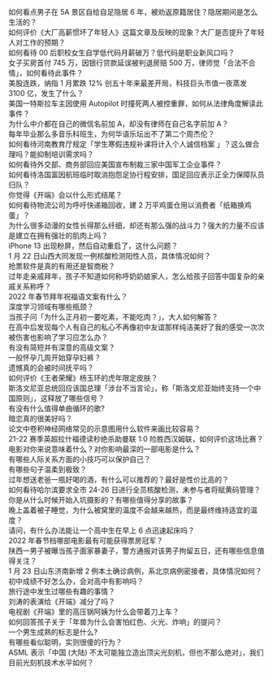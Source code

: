 如何看点男子在 5A 景区自给自足隐居 6 年，被劝返原籍居住？隐居期间是怎么生活的？  
如何评价《大厂高薪惯坏了年轻人》这篇文章及反映的现象？大厂是否提升了年轻人对工作的预期？  
如何看待 00 后职校女生自学低代码月薪破万？低代码是职业新风口吗？  
女子买房首付 745 万，因银行贷款延误被判退房赔 500 万，律师觉「合法不合情」，如何看待此事件？  
美股连跌，纳指 1 月累跌 12% 创五十年来最差开局，科技巨头市值一夜蒸发 3100 亿，发生了什么？  
美国一特斯拉车主因使用 Autopilot 时撞死两人被控重罪，如何从法律角度解读此事件？  
为什么中介都在自己的微信名前加 A，却没有律师在自己名字前加 A？  
每年毕业那么多音乐科班生，为何华语乐坛出不了第二个周杰伦？  
如何看待河南教育厅规定「学生寒假违规补课将计入个人诚信档案 」？这么做合理吗？能抑制培训需求吗？  
如何看待外交部、商务部回应美国宣布制裁三家中国军工企业事件？  
如何看待洛国富因航班临时取消抱怨足协行程安排，国足回应表示正全力保障队员归队？  
你觉得《开端》会以什么形式结尾？  
如何看待物流公司为呼吁快递箱回收，建 2 万平鸡蛋仓用以消费者「纸箱换鸡蛋」？  
为什么很多动漫的女性长得那么纤细，却还有那么强的战斗力？强大的力量不应该是建立在拥有强壮的肌肉上吗？  
iPhone 13 出现粉屏，然后自动重启了，这什么问题？  
1 月 22 日山西大同发现一例核酸检测阳性人员，具体情况如何？  
抢票软件是真的有用还是智商税？  
过年走亲戚拜年，孩子不知道如何称呼奶奶娘家人，怎么给孩子回答中国复杂的亲戚关系称呼？  
2022 年春节拜年祝福语文案有什么？  
深度学习领域有哪些瓶颈？  
当孩子问「为什么正月初一要吃素，不能吃肉？」，大人如何解答？  
在高中后发现每个人有自己的私心不再像初中友谊那样纯洁美好了我的感受一次次被伤害也影响了学习应怎么办？  
有没有简短并有深意的高级文案？  
一般怀孕几周开始穿孕妇裤？  
遗憾真的会被时间抚平吗？  
如何评价《王者荣耀》杨玉环的虎年限定皮肤？  
斯洛文尼亚总统回应该国总理「涉台不当言论」，称「斯洛文尼亚始终支持一个中国原则」，这释放了哪些信号？  
有没有什么值得单曲循环的歌?  
暗恋真的很美好吗？  
论文中卷积神经网络常见的示意图用什么软件来画比较容易？  
21-22 赛季英超拉什福德读秒绝杀助曼联 1:0 险胜西汉姆联，如何评价这场比赛？  
电影对你来说意味着什么？对你影响最深的一部电影是什么？  
有哪些人际关系方面的小技巧可以保护自己？  
有哪些句子温柔到极致？  
过年想送老爸一瓶好喝的酒，有什么可以推荐的？最好是性价比高的？  
如何看待哈尔滨要求全市 24-26 日进行全员核酸检测，未参与者将赋黄码管理？  
你是从什么时候开始入坑摄影的？有哪些值得分享的故事？  
晚上盖着被子睡觉，为什么被窝里的温度不会越来越热，而是最终维持适宜的温度？  
请问，有什么办法能让一个高中生在早上 6 点迅速起床吗？  
2022 年春节档哪部电影最有可能获得票房冠军？  
陕西一男子被曝当孩子面家暴妻子，警方通报对该男子拘留五日，还有哪些信息值得关注？  
1 月 23 日山东济南新增 2 例本土确诊病例，系北京病例密接者，具体情况如何？  
初中成绩不好怎么办，会对高中有影响吗？  
旅行途中发生过哪些有趣的事情？  
刘涛的表演给《开端》减分了吗？  
电视剧《开端》里的高压锅阿姨为什么会带着刀上车？  
如何回答孩子关于「年兽为什么会害怕红色、火光、炸响」的提问？  
一个男生成熟的标志是什么?  
有哪些看似聪明，实则很傻的行为？  
ASML 表示「中国 (大陆) 不太可能独立造出顶尖光刻机，但也不那么绝对」，我们目前光刻机技术水平如何？  
